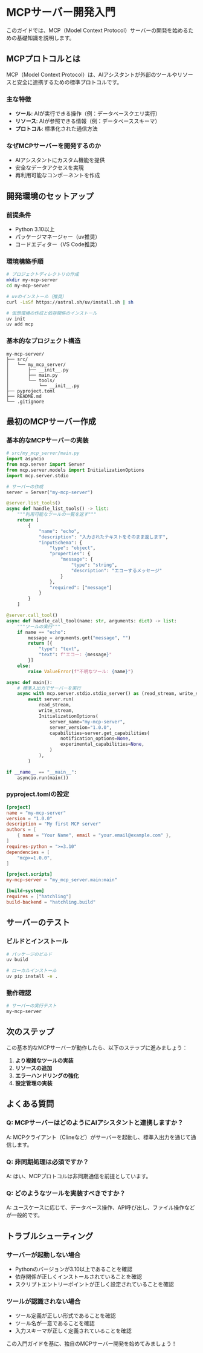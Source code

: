 # MCPサーバー開発入門

このガイドでは、MCP（Model Context Protocol）サーバーの開発を始めるための基礎知識を説明します。

## MCPプロトコルとは

MCP（Model Context Protocol）は、AIアシスタントが外部のツールやリソースと安全に連携するための標準プロトコルです。

### 主な特徴
- **ツール**: AIが実行できる操作（例：データベースクエリ実行）
- **リソース**: AIが参照できる情報（例：データベーススキーマ）
- **プロトコル**: 標準化された通信方法

### なぜMCPサーバーを開発するのか
- AIアシスタントにカスタム機能を提供
- 安全なデータアクセスを実現
- 再利用可能なコンポーネントを作成

## 開発環境のセットアップ

### 前提条件
- Python 3.10以上
- パッケージマネージャー（uv推奨）
- コードエディター（VS Code推奨）

### 環境構築手順

```bash
# プロジェクトディレクトリの作成
mkdir my-mcp-server
cd my-mcp-server

# uvのインストール（推奨）
curl -LsSf https://astral.sh/uv/install.sh | sh

# 仮想環境の作成と依存関係のインストール
uv init
uv add mcp
```

### 基本的なプロジェクト構造

```
my-mcp-server/
├── src/
│   └── my_mcp_server/
│       ├── __init__.py
│       ├── main.py
│       └── tools/
│           └── __init__.py
├── pyproject.toml
├── README.md
└── .gitignore
```

## 最初のMCPサーバー作成

### 基本的なMCPサーバーの実装

```python
# src/my_mcp_server/main.py
import asyncio
from mcp.server import Server
from mcp.server.models import InitializationOptions
import mcp.server.stdio

# サーバーの作成
server = Server("my-mcp-server")

@server.list_tools()
async def handle_list_tools() -> list:
    """利用可能なツールの一覧を返す"""
    return [
        {
            "name": "echo",
            "description": "入力されたテキストをそのまま返します",
            "inputSchema": {
                "type": "object",
                "properties": {
                    "message": {
                        "type": "string",
                        "description": "エコーするメッセージ"
                    }
                },
                "required": ["message"]
            }
        }
    ]

@server.call_tool()
async def handle_call_tool(name: str, arguments: dict) -> list:
    """ツールの実行"""
    if name == "echo":
        message = arguments.get("message", "")
        return [{
            "type": "text",
            "text": f"エコー: {message}"
        }]
    else:
        raise ValueError(f"不明なツール: {name}")

async def main():
    # 標準入出力でサーバーを実行
    async with mcp.server.stdio.stdio_server() as (read_stream, write_stream):
        await server.run(
            read_stream,
            write_stream,
            InitializationOptions(
                server_name="my-mcp-server",
                server_version="1.0.0",
                capabilities=server.get_capabilities(
                    notification_options=None,
                    experimental_capabilities=None,
                )
            ),
        )

if __name__ == "__main__":
    asyncio.run(main())
```

### pyproject.tomlの設定

```toml
[project]
name = "my-mcp-server"
version = "1.0.0"
description = "My first MCP server"
authors = [
    { name = "Your Name", email = "your.email@example.com" },
]
requires-python = ">=3.10"
dependencies = [
    "mcp>=1.0.0",
]

[project.scripts]
my-mcp-server = "my_mcp_server.main:main"

[build-system]
requires = ["hatchling"]
build-backend = "hatchling.build"
```

## サーバーのテスト

### ビルドとインストール

```bash
# パッケージのビルド
uv build

# ローカルインストール
uv pip install -e .
```

### 動作確認

```bash
# サーバーの実行テスト
my-mcp-server
```

## 次のステップ

この基本的なMCPサーバーが動作したら、以下のステップに進みましょう：

1. **より複雑なツールの実装**
2. **リソースの追加**
3. **エラーハンドリングの強化**
4. **設定管理の実装**

## よくある質問

### Q: MCPサーバーはどのようにAIアシスタントと連携しますか？
A: MCPクライアント（Clineなど）がサーバーを起動し、標準入出力を通じて通信します。

### Q: 非同期処理は必須ですか？
A: はい、MCPプロトコルは非同期通信を前提としています。

### Q: どのようなツールを実装すべきですか？
A: ユースケースに応じて、データベース操作、API呼び出し、ファイル操作などが一般的です。

## トラブルシューティング

### サーバーが起動しない場合
- Pythonのバージョンが3.10以上であることを確認
- 依存関係が正しくインストールされていることを確認
- スクリプトエントリーポイントが正しく設定されていることを確認

### ツールが認識されない場合
- ツール定義が正しい形式であることを確認
- ツール名が一意であることを確認
- 入力スキーマが正しく定義されていることを確認

この入門ガイドを基に、独自のMCPサーバー開発を始めてみましょう！
